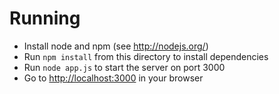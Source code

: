 # Running

- Install node and npm (see http://nodejs.org/)
- Run `npm install` from this directory to install dependencies
- Run `node app.js` to start the server on port 3000
- Go to [http://localhost:3000](http://localhost:3000) in your browser